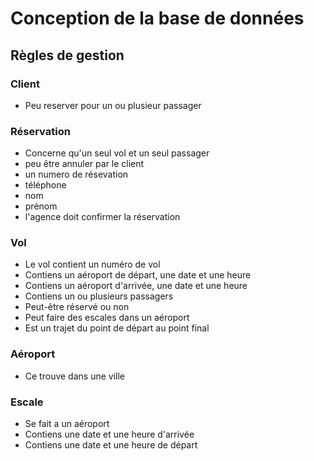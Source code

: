 # Conception de la base de données

## Règles de gestion

### Client
- Peu reserver pour un ou plusieur passager


### Réservation
- Concerne qu'un seul vol et un seul passager
- peu être annuler par le client
- un numero de résevation
- téléphone
- nom
- prénom
- l'agence doit confirmer la réservation

### Vol
- Le vol contient un numéro de vol
- Contiens un aéroport de départ, une date et une heure
- Contiens un aéroport d'arrivée, une date et une heure
- Contiens un ou plusieurs passagers
- Peut-être réservé ou non
- Peut faire des escales dans un aéroport
- Est un trajet du point de départ au point final

### Aéroport
- Ce trouve dans une ville

### Escale
- Se fait a un aéroport
- Contiens une date et une heure d'arrivée
- Contiens une date et une heure de départ


